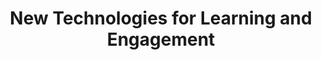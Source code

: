 ---
dateStart: 2014-03-17
dateEnd: 2014-03-19
title: "New Technologies for Learning and Engagement"
venue: "Science Centre World Summit, Technopolis"
organizer:
credit: "Places & Spaces"
city: Mechelen
state:
country: Belgium
pdfLink:
venueImages:
 - sm: image01.sm.jpg
   lg: image01.lg.jpg
 - sm: image02.sm.jpg
   lg: image02.lg.jpg
 - sm: image03.sm.jpg
   lg: image03.lg.jpg
 - sm: image04.sm.jpg
   lg: image04.lg.jpg
 - sm: image05.sm.jpg
   lg: image05.lg.jpg
---